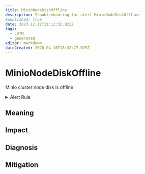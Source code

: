 ```yaml
---
title: MinioNodeDiskOffline
description: Troubleshooting for alert MinioNodeDiskOffline
#published: true
date: 2023-12-12T21:12:32.022Z
tags: 
  - LGTM
  - generated
editor: markdown
dateCreated: 2020-04-10T18:32:27.079Z
---
```


# MinioNodeDiskOffline

Minio cluster node disk is offline

<details>
  <summary>Alert Rule</summary>

{{% rule "minio/minio-internal.yml" "MinioNodeDiskOffline" %}}

{{% comment %}}

```yaml
alert: MinioNodeDiskOffline
expr: minio_cluster_nodes_offline_total > 0
for: 0m
labels:
    severity: critical
annotations:
    summary: Minio node disk offline (instance {{ $labels.instance }})
    description: |-
        Minio cluster node disk is offline
          VALUE = {{ $value }}
          LABELS = {{ $labels }}
    runbook: https://github.com/srerun/prometheus-alerts/blob/main/content/runbooks/minio-internal/MinioNodeDiskOffline.md

```

{{% /comment %}}

</details>


## Meaning
[//]: # "Short paragraph that explains what the alert means"


## Impact
[//]: # "What could / will happen if the alert is not addressed"



## Diagnosis
[//]: # "Steps to take to identify the cause of the problem"



## Mitigation
[//]: # "The steps necessary to resolve the alert"
